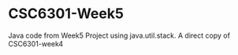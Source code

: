 # CSC6301-Week5
Java code from Week5 Project using java.util.stack.   A direct copy of CSC6301-week4
